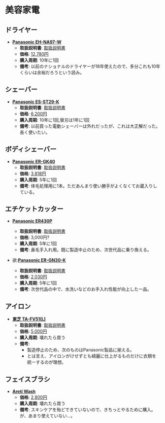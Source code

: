美容家電
====

ドライヤー
----

- [**Panasonic EH-NA97-W**](http://panasonic.jp/hair/p-db/EH-NA97.html)
  - **取扱説明書**: [取扱説明書](http://panasonic.jp/hair/p-db/EH-NA97_manualdl.html)
  - **価格**: [12,780円](http://kakaku.com/item/K0000792354/)
  - **購入周期**: 10年に1回
  - **備考**: 以前のナショナルのドライヤーが18年使えたので、多分これも10年くらいは余裕だろうという読み。

シェーバー
----

- [**Panasonic ES-ST29-K**](http://panasonic.jp/shaver/p-db/ES-ST29.html)
  - **取扱説明書**: [取扱説明書](http://panasonic.jp/shaver/p-db/ES-ST29_manualdl.html)
  - **価格**: [6,200円](http://kakaku.com/item/K0000755204/)
  - **購入周期**: 10年に1回,替刃は1年に1回
  - **備考**: 以前買った電動シェーバーは外れだったが、これは大正解だった。長く使いたい。

ボディシェーバー
----
- [**Panasonic ER-GK40**](http://panasonic.jp/mens/p-db/ER-GK40.html)
  - **取扱説明書**: [取扱説明書](http://panasonic.jp/mens/p-db/ER-GK40_manualdl.html)
  - **価格**: [3,818円](http://kakaku.com/item/K0000480959/)
  - **購入周期**: 5年に1回
  - **備考**: 体毛処理用に1本。ただあんまり使い勝手がよくなくてお蔵入りしている。

エチケットカッター
----

- [**Panasonic ER430P**](http://panasonic.jp/mens/p-db/ER430P.html)
  - **取扱説明書**: [取扱説明書](http://panasonic.jp/mens/p-db/ER430P_manualdl.html)
  - **価格**: 3,000円?
  - **購入周期**: 5年に1回
  - **備考**: 鼻毛手入れ用。既に製造中止のため、次世代品に乗り換える。

- 欲:[**Panasonic ER-GN30-K**](http://panasonic.jp/mens/p-db/ER-GN30.html)
  - **取扱説明書**: [取扱説明書](http://panasonic.jp/mens/p-db/ER-GN30_manualdl.html)
  - **価格**: [2,030円](http://kakaku.com/item/K0000135400/)
  - **購入周期**: 5年に1回
  - **備考**: 次世代品の中で、水洗いなどのお手入れ性能が向上した一品。

アイロン
----

- [**東芝 TA-FV51\(L\)**](http://www.toshiba.co.jp/living/irons/ta_fv51/)
  - **取扱説明書**: [取扱説明書](http://www.toshiba-living.jp/rev.php?no=84242)
  - **価格**: [5,000円](http://kakaku.com/item/21356010148/)
  - **購入周期**: 壊れたら買う
  - **備考**:
    - 製造停止のため、次のものはPanasonic製品に揃える。
    - とは言え、アイロンがけせずとも綺麗に仕上がるものだけに衣類を統一するのが理想。

フェイスブラシ
----

- [**Areti Wash**](https://areti.jp/skincare/w04)
  - **価格**: [2,800円](https://www.amazon.co.jp/dp/B00963ESIW)
  - **購入周期**: 壊れたら買う
  - **備考**: スキンケアを殆どできていないので、きちっとやるために購入。が、あまり使えていない...。
